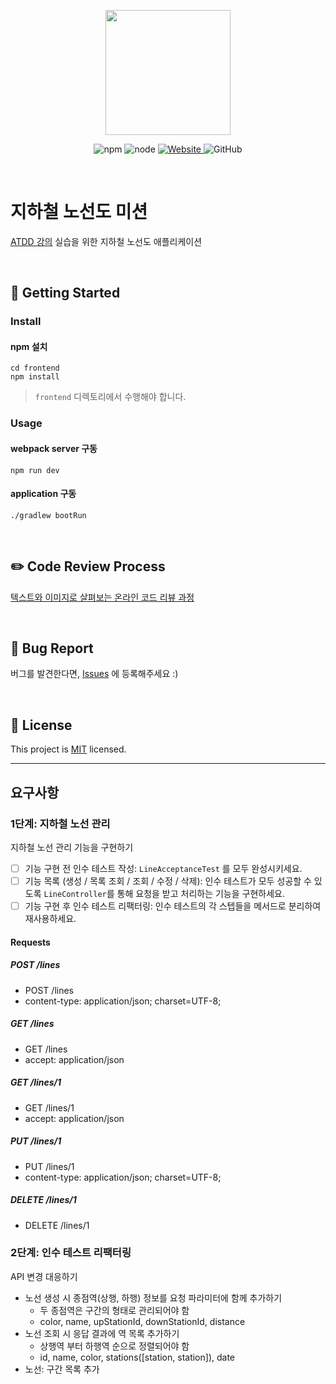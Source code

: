 <p align="center">
    <img width="200px;" src="https://raw.githubusercontent.com/woowacourse/atdd-subway-admin-frontend/master/images/main_logo.png"/>
</p>
<p align="center">
  <img alt="npm" src="https://img.shields.io/badge/npm-%3E%3D%205.5.0-blue">
  <img alt="node" src="https://img.shields.io/badge/node-%3E%3D%209.3.0-blue">
  <a href="https://edu.nextstep.camp/c/R89PYi5H" alt="nextstep atdd">
    <img alt="Website" src="https://img.shields.io/website?url=https%3A%2F%2Fedu.nextstep.camp%2Fc%2FR89PYi5H">
  </a>
  <img alt="GitHub" src="https://img.shields.io/github/license/next-step/atdd-subway-admin">
</p>

<br>

# 지하철 노선도 미션

[ATDD 강의](https://edu.nextstep.camp/c/R89PYi5H) 실습을 위한 지하철 노선도 애플리케이션

<br>

## 🚀 Getting Started

### Install

#### npm 설치

```
cd frontend
npm install
```

> `frontend` 디렉토리에서 수행해야 합니다.

### Usage

#### webpack server 구동

```
npm run dev
```

#### application 구동

```
./gradlew bootRun
```

<br>

## ✏️ Code Review Process

[텍스트와 이미지로 살펴보는 온라인 코드 리뷰 과정](https://github.com/next-step/nextstep-docs/tree/master/codereview)

<br>

## 🐞 Bug Report

버그를 발견한다면, [Issues](https://github.com/next-step/atdd-subway-admin/issues) 에 등록해주세요 :)

<br>

## 📝 License

This project is [MIT](https://github.com/next-step/atdd-subway-admin/blob/master/LICENSE.md) licensed.

---

## 요구사항

### 1단계: 지하철 노선 관리

지하철 노선 관리 기능을 구현하기

- [ ] 기능 구현 전 인수 테스트 작성: `LineAcceptanceTest` 를 모두 완성시키세요.
- [ ] 기능 목록 (생성 / 목록 조회 / 조회 / 수정 / 삭제): 인수 테스트가 모두 성공할 수 있도록 `LineController`를 통해 요청을 받고 처리하는 기능을 구현하세요.
- [ ] 기능 구현 후 인수 테스트 리팩터링: 인수 테스트의 각 스텝들을 메서드로 분리하여 재사용하세요.

#### Requests

##### POST /lines

- POST /lines
- content-type: application/json; charset=UTF-8;

##### GET /lines

- GET /lines
- accept: application/json

##### GET /lines/1

- GET /lines/1
- accept: application/json

##### PUT /lines/1

- PUT /lines/1
- content-type: application/json; charset=UTF-8;

##### DELETE /lines/1

- DELETE /lines/1

### 2단계: 인수 테스트 리팩터링

API 변경 대응하기

- 노선 생성 시 종점역(상행, 하행) 정보를 요청 파라미터에 함께 추가하기
  - 두 종점역은 구간의 형태로 관리되어야 함
  - color, name, upStationId, downStationId, distance
- 노선 조회 시 응답 결과에 역 목록 추가하기
  - 상행역 부터 하행역 순으로 정렬되어야 함
  - id, name, color, stations([station, station]), date
- 노선: 구간 목록 추가
